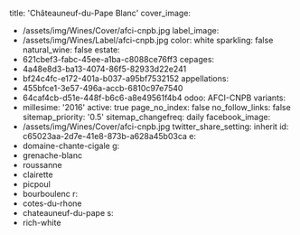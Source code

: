 title: 'Châteauneuf-du-Pape Blanc'
cover_image:
  - /assets/img/Wines/Cover/afci-cnpb.jpg
label_image:
  - /assets/img/Wines/Label/afci-cnpb.jpg
color: white
sparkling: false
natural_wine: false
estate:
  - 621cbef3-fabc-45ee-a1ba-c8088ce76ff3
cepages:
  - 4a48e8d3-ba13-4074-86f5-82933d22e241
  - bf24c4fc-e172-401a-b037-a95bf7532152
appellations:
  - 455bfce1-3e57-496a-accb-6810c97e7540
  - 64caf4cb-d51e-448f-b6c6-a8e49561f4b4
odoo: AFCI-CNPB
variants:
  -
    millesime: '2016'
    active: true
page_no_index: false
no_follow_links: false
sitemap_priority: '0.5'
sitemap_changefreq: daily
facebook_image:
  - /assets/img/Wines/Cover/afci-cnpb.jpg
twitter_share_setting: inherit
id: c65023aa-2d7e-41e8-873b-a628a45b03ca
e:
  - domaine-chante-cigale
g:
  - grenache-blanc
  - roussanne
  - clairette
  - picpoul
  - bourboulenc
r:
  - cotes-du-rhone
  - chateauneuf-du-pape
s:
  - rich-white
